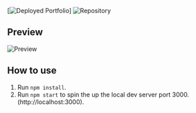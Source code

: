 [![Deployed Portfolio](https://github.com/ShowlandProductions/reactportfolio)]
![Repository](https://github.com/ShowlandProductions/reactportfolio)

## Preview
![Preview]()

## How to use
1. Run  ``` npm install ```.
2. Run ```npm start``` to spin the up the local dev server port 3000.(http://localhost:3000).

